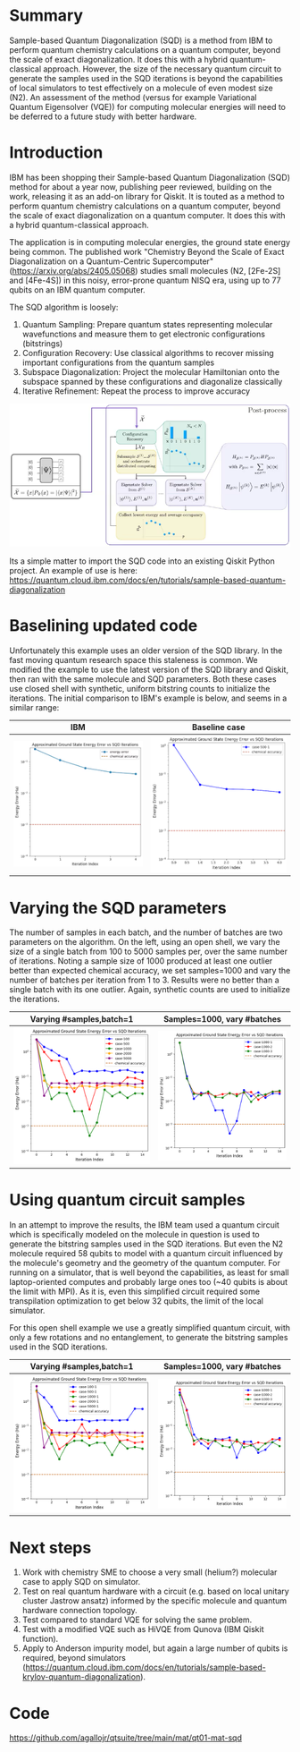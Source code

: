 
Summary
=====

Sample-based Quantum Diagonalization (SQD) is a method from IBM to perform quantum chemistry calculations on a quantum computer, beyond the scale of exact diagonalization. It does this with a hybrid quantum-classical approach. However, the size of the necessary quantum circuit to generate the samples used in the SQD iterations is beyond the capabilities of local simulators to test effectively on a molecule of even modest size (N2). An assessment of the method (versus for example Variational Quantum Eigensolver (VQE)) for computing molecular energies will need to be deferred to a future study with better hardware.


Introduction
=====

IBM has been shopping their Sample-based Quantum Diagonalization (SQD) method for about a year now, publishing peer reviewed, building on the work, releasing it as an add-on library for Qiskit. It is touted as a method to perform quantum chemistry calculations on a quantum computer, beyond the scale of exact diagonalization on a quantum computer. It does this with a hybrid quantum-classical approach.

The application is in computing molecular energies, the ground state energy being common. The published work "Chemistry Beyond the Scale of Exact Diagonalization on a Quantum-Centric Supercomputer" (https://arxiv.org/abs/2405.05068) studies small molecules (N2, [2Fe-2S] and [4Fe-4S]) in this noisy, error-prone quantum NISQ era, using up to 77 qubits on an IBM quantum computer.

The SQD algorithm is loosely:

1. Quantum Sampling: Prepare quantum states representing molecular wavefunctions and measure them to get electronic configurations (bitstrings)
2. Configuration Recovery: Use classical algorithms to recover missing important configurations from the quantum samples
3. Subspace Diagonalization: Project the molecular Hamiltonian onto the subspace spanned by these configurations and diagonalize classically
4. Iterative Refinement: Repeat the process to improve accuracy


![SQD algorithm](results/sqd-algorithm.png)


Its a simple matter to import the SQD code into an existing Qiskit Python project. An example of use is here: https://quantum.cloud.ibm.com/docs/en/tutorials/sample-based-quantum-diagonalization


Baselining updated code
=====

Unfortunately this example uses an older version of the SQD library. In the fast moving quantum research space this staleness is common. We modified the example to use the latest version of the SQD library and Qiskit, then ran with the same molecule and SQD parameters. Both these cases use closed shell with synthetic, uniform bitstring counts to initialize the iterations. The initial comparison to IBM's example is below, and seems in a similar range:


IBM  |  Baseline case
:-------------------------:|:-------------------------:
![ibm](results/ibm-example.png)  | ![base](results/case-500-1.png)


Varying the SQD parameters
=====

The number of samples in each batch, and the number of batches are two parameters on the algorithm. On the left, using an open shell, we vary the size of a single batch from 100 to 5000 samples per, over the same number of iterations. Noting a sample size of 1000 produced at least one outlier better than expected chemical accuracy, we set samples=1000 and vary the number of batches per iteration from 1 to 3. Results were no better than a single batch with its one outlier. Again, synthetic counts are used to initialize the iterations.

Varying #samples,batch=1  |  Samples=1000, vary #batches
:-------------------------:|:-------------------------:
![](results/vary-samples.png)  | ![](results/samples-1000-vary-batches.png)


Using quantum circuit samples
=====

In an attempt to improve the results, the IBM team used a quantum circuit which is specifically modeled on the molecule in question is used to generate the bitstring samples used in the SQD iterations. But even the N2 molecule required 58 qubits to model with a quantum circuit influenced by the molecule's geometry and the geometry of the quantum computer. For running on a simulator, that is well beyond the capabilities, as least for small laptop-oriented computes and probably large ones too (~40 qubits is about the limit with MPI). As it is, even this simplified circuit required some transpilation optimization to get below 32 qubits, the limit of the local simulator.

For this open shell example we use a greatly simplified quantum circuit, with only a few rotations and no entanglement, to generate the bitstring samples used in the SQD iterations.


Varying #samples,batch=1  |  Samples=1000, vary #batches
:-------------------------:|:-------------------------:
![](results/vary-samples-circuit.png)  | ![](results/samples-1000-vary-batches-circuit.png)


Next steps
=====

1. Work with chemistry SME to choose a very small (helium?) molecular case to apply SQD on simulator.
2. Test on real quantum hardware with a circuit (e.g. based on local unitary cluster Jastrow ansatz) informed by the specific molecule and quantum hardware connection topology.
3. Test compared to standard VQE for solving the same problem.
4. Test with a modified VQE such as HiVQE from Qunova (IBM Qiskit function).
5. Apply to Anderson impurity model, but again a large number of qubits is required, beyond simulators (https://quantum.cloud.ibm.com/docs/en/tutorials/sample-based-krylov-quantum-diagonalization).


Code
=====

https://github.com/agallojr/qtsuite/tree/main/mat/qt01-mat-sqd





